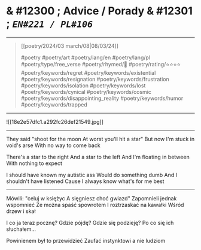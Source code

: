 # & #12300 ; Advice / Porady & #12301 ; *`EN#221 / PL#106`*

---

> [[poetry/2024/03 march/08|08/03/24]]
> 
> #poetry 
> #poetry/art 
> #poetry/lang/en #poetry/lang/pl 
> #poetry/type/free_verse 
> #poetry/rhymed/🔴 
> #poetry/rating/⭐⭐⭐⭐ 
> #poetry/keywords/regret #poetry/keywords/existential #poetry/keywords/resignation #poetry/keywords/frustration #poetry/keywords/isolation #poetry/keywords/lost #poetry/keywords/cynical #poetry/keywords/cosmic #poetry/keywords/disappointing_reality #poetry/keywords/humor #poetry/keywords/trapped 

---

![[18e2e57dfc1.a292fc26def21549.jpg]]

---

They said "shoot for the moon
At worst you'll hit a star"
But now I'm stuck in void's arse
With no way to come back

There's a star to the right
And a star to the left
And I'm floating in between
With nothing to expect

I should have known my autistic ass
Would do something dumb
And I shouldn't have listened
Cause I always know what's for me best

---

Mówili: "celuj w księżyc
A sięgniesz choć gwiazd"
Zapomnieli jednak wspomnieć
Że można spaść spowrotem
I roztrzaskać na kawałki
Wśród drzew i skał

I co ja teraz pocznę?
Gdzie pójdę?
Gdzie się podzieję?
Po co się ich słuchałem...

Powinienem był to przewidzieć
Zaufać instynktowi a nie ludziom